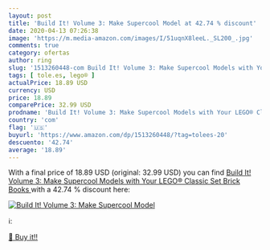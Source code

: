 ```yaml
---
layout: post
title: 'Build It! Volume 3: Make Supercool Model at 42.74 % discount'
date: 2020-04-13 07:26:38
image: 'https://m.media-amazon.com/images/I/51uqnX8leeL._SL200_.jpg'
comments: true
category: ofertas
author: ring
slug: '1513260448-com Build It! Volume 3: Make Supercool Models with Your LEGO®...'
tags: [ tole.es, lego® ]
actualPrice: 18.89 USD
currency: USD
price: 18.89
comparePrice: 32.99 USD
prodname: 'Build It! Volume 3: Make Supercool Models with Your LEGO® Classic Set  Brick Books '
country: 'com'
flag: '🇺🇸'
buyurl: 'https://www.amazon.com/dp/1513260448/?tag=tolees-20'
descuento: '42.74'
average: '18.89'
---
```


With a final price of 18.89 USD (original: 32.99 USD) you can find [Build It! Volume 3: Make Supercool Models with Your LEGO® Classic Set  Brick Books ](https://www.amazon.com/dp/1513260448/?tag=tolees-20) with a  42.74 % discount here:

[![Build It! Volume 3: Make Supercool Model](https://m.media-amazon.com/images/I/51uqnX8leeL._SL200_.jpg)](https://www.amazon.com/dp/1513260448/?tag=tolees-20)

ℹ️:


[🛒 Buy it!!](https://www.amazon.com/dp/1513260448/?tag=tolees-20)
